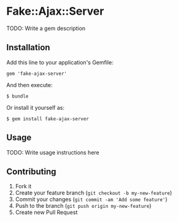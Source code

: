 # Fake::Ajax::Server

TODO: Write a gem description

## Installation

Add this line to your application's Gemfile:

    gem 'fake-ajax-server'

And then execute:

    $ bundle

Or install it yourself as:

    $ gem install fake-ajax-server

## Usage

TODO: Write usage instructions here

## Contributing

1. Fork it
2. Create your feature branch (`git checkout -b my-new-feature`)
3. Commit your changes (`git commit -am 'Add some feature'`)
4. Push to the branch (`git push origin my-new-feature`)
5. Create new Pull Request

